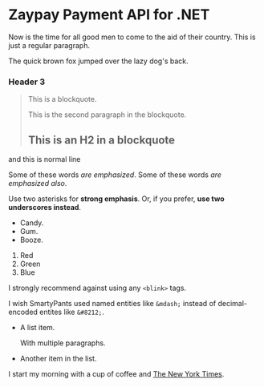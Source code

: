 Zaypay Payment API for .NET 
===========================

Now is the time for all good men to come to
the aid of their country. This is just a
regular paragraph.

The quick brown fox jumped over the lazy
dog's back.

### Header 3

> This is a blockquote.
> 
> This is the second paragraph in the blockquote.
>
> ## This is an H2 in a blockquote

and this is normal line

Some of these words *are emphasized*.
Some of these words _are emphasized also_.

Use two asterisks for **strong emphasis**.
Or, if you prefer, __use two underscores instead__.

-   Candy.
-   Gum.
-   Booze.

1.  Red
2.  Green
3.  Blue


I strongly recommend against using any `<blink>` tags.

I wish SmartyPants used named entities like `&mdash;`
instead of decimal-encoded entites like `&#8212;`.


*   A list item.

    With multiple paragraphs.

*   Another item in the list.


I start my morning with a cup of coffee and
[The New York Times][NY Times].

[ny times]: http://www.nytimes.com/